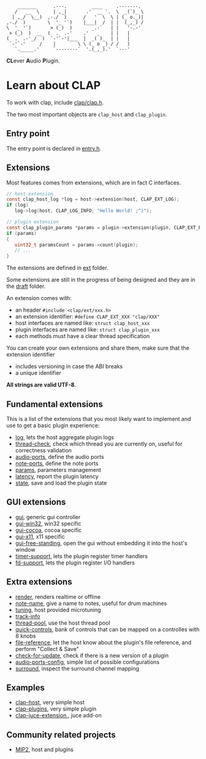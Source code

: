 ```
    _______      .---.         ____     .-------.
   /   __  \     | ,_|       .'  __ `.  \  _(`)_ \
  | ,_/  \__)  ,-./  )      /   '  \  \ | (_ o._)|
,-./  )        \  '_ '`)    |___|  /  | |  (_,_) /
\  '_ '`)       > (_)  )       _.-`   | |   '-.-'
 > (_)  )  __  (  .  .-'    .'   _    | |   |
(  .  .-'_/  )  `-'`-'|___  |  _( )_  | |   |
 `-'`-'     /    |        \ \ (_ o _) / /   )
   `._____.'     `--------`  '.(_,_).'  `---'

```

**CL**ever **A**udio **P**lugin.

# Learn about CLAP

To work with clap, include [clap/clap.h](include/clap/clap.h).

The two most important objects are `clap_host` and `clap_plugin`.

## Entry point

The entry point is declared in [entry.h](include/clap/entry.h).

## Extensions

Most features comes from extensions, which are in fact C interfaces.
```C
// host extension
const clap_host_log *log = host->extension(host, CLAP_EXT_LOG);
if (log)
   log->log(host, CLAP_LOG_INFO, "Hello World! ;^)");

// plugin extension
const clap_plugin_params *params = plugin->extension(plugin, CLAP_EXT_PARAMS);
if (params)
{
   uint32_t paramsCount = params->count(plugin);
   // ...
}
```

The extensions are defined in [ext](include/clap/ext) folder.

Some extensions are still in the progress of being designed and they are in
the [draft](include/clap/ext/draft) folder.

An extension comes with:
- an header `#include <clap/ext/xxx.h>`
- an extension identifier: `#define CLAP_EXT_XXX "clap/XXX"`
- host interfaces are named like: `struct clap_host_xxx`
- plugin interfaces are named like: `struct clap_plugin_xxx`
- each methods must have a clear thread specification

You can create your own extensions and share them, make sure that the extension identifier
- includes versioning in case the ABI breaks
- a unique identifier

**All strings are valid UTF-8**.

## Fundamental extensions

This is a list of the extensions that you most likely want to implement
and use to get a basic plugin experience:
- [log](include/clap/ext/log.h), lets the host aggregate plugin logs
- [thread-check](include/clap/ext/thread-check.h), check which thread you are currently on, useful for correctness validation
- [audio-ports](include/clap/ext/audio-ports.h), define the audio ports
- [note-ports](include/clap/ext/note-ports.h), define the note ports
- [params](include/clap/ext/params.h), parameters management
- [latency](include/clap/ext/latency.h), report the plugin latency
- [state](include/clap/ext/state.h), save and load the plugin state

## GUI extensions

- [gui](include/clap/ext/gui.h), generic gui controller
- [gui-win32](include/clap/ext/gui-win32.h), win32 specific
- [gui-cocoa](include/clap/ext/gui-cocoa.h), cocoa specific
- [gui-x11](include/clap/ext/gui-x11.h), x11 specific
- [gui-free-standing](include/clap/ext/gui-free-standing.h), open the gui without embedding it into the host's window
- [timer-support](include/clap/ext/timer-support.h), lets the plugin register timer handlers
- [fd-support](include/clap/ext/fd-support.h), lets the plugin register I/O handlers

## Extra extensions

- [render](include/clap/ext/render.h), renders realtime or offline
- [note-name](include/clap/ext/draft/note-name.h), give a name to notes, useful for drum machines
- [tuning](include/clap/ext/draft/tuning.h), host provided microtuning
- [track-info](include/clap/ext/draft/track-info.h)
- [thread-pool](include/clap/ext/draft/thread-pool.h), use the host thread pool
- [quick-controls](include/clap/ext/draft/quick-controls.h), bank of controls that can be mapped on a controlles with 8 knobs
- [file-reference](include/clap/ext/draft/file-reference.h), let the host know about the plugin's file reference, and perform "Collect & Save"
- [check-for-update](include/clap/ext/draft/check-for-update.h), check if there is a new version of a plugin
- [audio-ports-config](include/clap/ext/audio-ports-config.h), simple list of possible configurations
- [surround](include/clap/ext/draft/surround.h), inspect the surround channel mapping

## Examples

- [clap-host](https://github.com/free-audio/clap-host), very simple host
- [clap-plugins](https://github.com/free-audio/clap-plugins), very simple plugin
- [clap-juce-extension ](https://github.com/free-audio/clap-juce-extension), juce add-on

## Community related projects

- [MIP2](https://github.com/skei/MIP2), host and plugins
